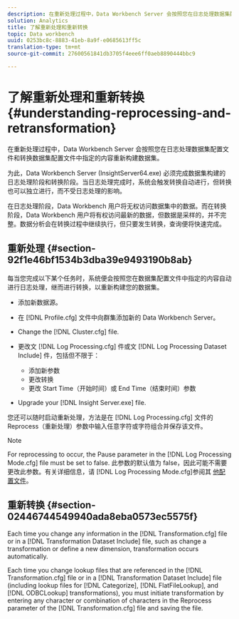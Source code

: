 ```yaml
---
description: 在重新处理过程中，Data Workbench Server 会按照您在日志处理数据集配置文件和转换数据集配置文件中指定的内容重新构建数据集。
solution: Analytics
title: 了解重新处理和重新转换
topic: Data workbench
uuid: 0253bc8c-8883-41eb-8a9f-e0685613ff5c
translation-type: tm+mt
source-git-commit: 27600561841db3705f4eee6ff0aeb8890444bbc9

---
```



# 了解重新处理和重新转换{#understanding-reprocessing-and-retransformation}

在重新处理过程中，Data Workbench Server 会按照您在日志处理数据集配置文件和转换数据集配置文件中指定的内容重新构建数据集。

为此，Data Workbench Server (InsightServer64.exe) 必须完成数据集构建的日志处理阶段和转换阶段。当日志处理完成时，系统会触发转换自动进行，但转换也可以独立进行，而不受日志处理的影响。

在日志处理阶段，Data Workbench 用户将无权访问数据集中的数据。而在转换阶段，Data Workbench 用户将有权访问最新的数据，但数据是采样的，并不完整。数据分析会在转换过程中继续执行，但只要发生转换，查询便将快速完成。

## 重新处理 {#section-92f1e46bf1534b3dba39e9493190b8ab}

每当您完成以下某个任务时，系统便会按照您在数据集配置文件中指定的内容自动进行日志处理，继而进行转换，以重新构建您的数据集。

* 添加新数据源。
* 在 [!DNL Profile.cfg] 文件中向群集添加新的 Data Workbench Server。
* Change the [!DNL Cluster.cfg] file.
* 更改文 [!DNL Log Processing.cfg] 件或文 [!DNL Log Processing Dataset Include] 件，包括但不限于：

   * 添加新参数
   * 更改转换
   * 更改 Start Time（开始时间）或 End Time（结束时间）参数

* Upgrade your [!DNL Insight Server.exe] file.

您还可以随时启动重新处理，方法是在 [!DNL Log Processing.cfg] 文件的 Reprocess（重新处理）参数中输入任意字符或字符组合并保存该文件。

>[!NOTE]
>
>For reprocessing to occur, the Pause parameter in the [!DNL Log Processing Mode.cfg] file must be set to false. 此参数的默认值为 false，因此可能不需要更改此参数。有关详细信息，请 [!DNL Log Processing Mode.cfg]参阅其 [他配置文件](/help/home/c-dataset-const-proc/c-add-config-files/c-add-config-files.md)。

## 重新转换 {#section-02446744549940ada8eba0573ec5575f}

Each time you change any information in the [!DNL Transformation.cfg] file or in a [!DNL Transformation Dataset Include] file, such as change a transformation or define a new dimension, transformation occurs automatically.

Each time you change lookup files that are referenced in the [!DNL Transformation.cfg] file or in a [!DNL Transformation Dataset Include] file (including lookup files for [!DNL Categorize], [!DNL FlatFileLookup], and [!DNL ODBCLookup] transformations), you must initiate transformation by entering any character or combination of characters in the Reprocess parameter of the [!DNL Transformation.cfg] file and saving the file.
